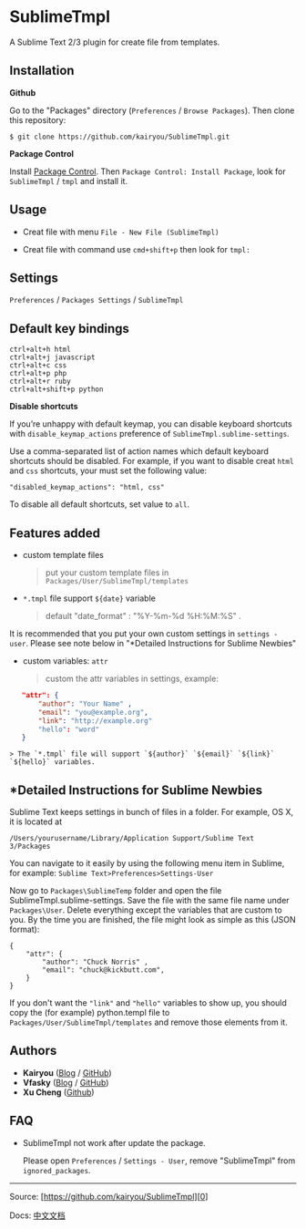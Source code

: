 SublimeTmpl
===========

A Sublime Text 2/3 plugin for create file from templates.

Installation
------------

**Github**

Go to the "Packages" directory (`Preferences` / `Browse Packages`). Then clone this repository:

    $ git clone https://github.com/kairyou/SublimeTmpl.git

**Package Control**

Install [Package Control][1]. Then `Package Control: Install Package`, look for `SublimeTmpl` / `tmpl` and install it.

Usage
-----

- Creat file with menu
   `File - New File (SublimeTmpl)`

- Creat file with command
   use `cmd+shift+p` then look for `tmpl:`

Settings
--------

`Preferences` / `Packages Settings` / `SublimeTmpl`





Default key bindings
--------------------

    ctrl+alt+h html
    ctrl+alt+j javascript
    ctrl+alt+c css
    ctrl+alt+p php
    ctrl+alt+r ruby
    ctrl+alt+shift+p python

**Disable shortcuts**

If you’re unhappy with default keymap, you can disable keyboard shortcuts with `disable_keymap_actions` preference of `SublimeTmpl.sublime-settings`.

Use a comma-separated list of action names which default keyboard shortcuts should be disabled. For example, if you want to disable creat `html` and `css` shortcuts, your must set the following value:

    "disabled_keymap_actions": "html, css"

To disable all default shortcuts, set value to `all`.


## Features added

- custom template files

    > put your custom template files in `Packages/User/SublimeTmpl/templates`  

- `*.tmpl` file support `${date}` variable

    > default "date_format" : "%Y-%m-%d %H:%M:%S" .

It is recommended that you put your own custom settings in `settings - user`.  Please see note below in "*Detailed Instructions for Sublime Newbies"

- custom variables: `attr`

    > custom the attr variables in settings, example:
    > 
 ``` json
    "attr": {
        "author": "Your Name" ,
        "email": "you@example.org",
        "link": "http://example.org"
        "hello": "word"
    }
``` 

    > The `*.tmpl` file will support `${author}` `${email}` `${link}` `${hello}` variables.

*Detailed Instructions for Sublime Newbies
-----------------------------------------

Sublime Text keeps settings in bunch of files in a folder. For example, OS X, it is located at

```/Users/yourusername/Library/Application Support/Sublime Text 3/Packages```

You can navigate to it easily by using the following menu item in Sublime, for example: `Sublime Text>Preferences>Settings-User`

Now go to `Packages\SublimeTemp` folder and open the file SublimeTmpl.sublime-settings.  Save the file with the same file name under `Packages\User`. Delete everything except the variables that are custom to you. By the time you are finished, the file might look as simple as this (JSON format):
```
{
    "attr": {
        "author": "Chuck Norris" ,
        "email": "chuck@kickbutt.com",
    }
}
```

If you don't want the  `"link"` and `"hello"` variables to show up, you should copy the (for example) python.templ file to `Packages/User/SublimeTmpl/templates` and remove those elements from it.  


Authors
-------
* **Kairyou** ([Blog](http://www.fantxi.com/blog/) / [GitHub](https://github.com/kairyou))
* **Vfasky** ([Blog](http://vfasky.com) / [GitHub](https://github.com/vfasky))
* **Xu Cheng** ([Github](https://github.com/xu-cheng))

FAQ
---
- SublimeTmpl not work after update the package.

    Please open `Preferences` / `Settings - User`, remove "SublimeTmpl" from `ignored_packages`.

--------------------
Source: [https://github.com/kairyou/SublimeTmpl][0]

Docs: [中文文档](http://www.fantxi.com/blog/archives/sublime-template-engine-sublimetmpl/)


[0]: https://github.com/kairyou/SublimeTmpl
[1]: http://wbond.net/sublime_packages/package_control
